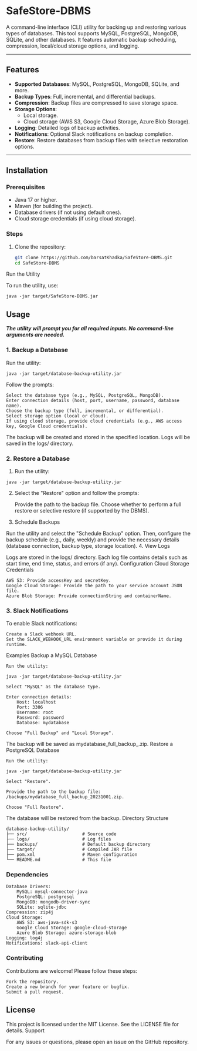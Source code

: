 # SafeStore-DBMS

A command-line interface (CLI) utility for backing up and restoring various types of databases. This tool supports MySQL, PostgreSQL, MongoDB, SQLite, and other databases. It features automatic backup scheduling, compression, local/cloud storage options, and logging.

---

## Features

- **Supported Databases**: MySQL, PostgreSQL, MongoDB, SQLite, and more.
- **Backup Types**: Full, incremental, and differential backups.
- **Compression**: Backup files are compressed to save storage space.
- **Storage Options**:
    - Local storage.
    - Cloud storage (AWS S3, Google Cloud Storage, Azure Blob Storage).
- **Logging**: Detailed logs of backup activities.
- **Notifications**: Optional Slack notifications on backup completion.
- **Restore**: Restore databases from backup files with selective restoration options.

---

## Installation

### Prerequisites
- Java 17 or higher.
- Maven (for building the project).
- Database drivers (if not using default ones).
- Cloud storage credentials (if using cloud storage).

### Steps
1. Clone the repository:
   ```bash
   git clone https://github.com/barsatKhadka/SafeStore-DBMS.git
   cd SafeStore-DBMS
   ```

Run the Utility

To run the utility, use:

```java -jar target/SafeStore-DBMS.jar```

## Usage

***The utility will prompt you for all required inputs. No command-line arguments are needed.***
### 1. Backup a Database

Run the utility:

```java -jar target/database-backup-utility.jar```

Follow the prompts:

    Select the database type (e.g., MySQL, PostgreSQL, MongoDB).
    Enter connection details (host, port, username, password, database name).
    Choose the backup type (full, incremental, or differential).
    Select storage option (local or cloud).
    If using cloud storage, provide cloud credentials (e.g., AWS access key, Google Cloud credentials).

The backup will be created and stored in the specified location. Logs will be saved in the logs/ directory.
### 2. Restore a Database

1) Run the utility:

```java -jar target/database-backup-utility.jar```

2) Select the "Restore" option and follow the prompts:

    Provide the path to the backup file.
    Choose whether to perform a full restore or selective restore (if supported by the DBMS).

3. Schedule Backups

Run the utility and select the "Schedule Backup" option. Then, configure the backup schedule (e.g., daily, weekly) and provide the necessary details (database connection, backup type, storage location).
4. View Logs

Logs are stored in the logs/ directory. Each log file contains details such as start time, end time, status, and errors (if any).
Configuration
Cloud Storage Credentials

    AWS S3: Provide accessKey and secretKey.
    Google Cloud Storage: Provide the path to your service account JSON file.
    Azure Blob Storage: Provide connectionString and containerName.

### 3. Slack Notifications

To enable Slack notifications:

    Create a Slack webhook URL.
    Set the SLACK_WEBHOOK_URL environment variable or provide it during runtime.

Examples
Backup a MySQL Database

    Run the utility:

    java -jar target/database-backup-utility.jar

    Select "MySQL" as the database type.

    Enter connection details:
        Host: localhost
        Port: 3306
        Username: root
        Password: password
        Database: mydatabase

    Choose "Full Backup" and "Local Storage".

The backup will be saved as mydatabase_full_backup_<timestamp>.zip.
Restore a PostgreSQL Database

    Run the utility:

    java -jar target/database-backup-utility.jar

    Select "Restore".

    Provide the path to the backup file: /backups/mydatabase_full_backup_20231001.zip.

    Choose "Full Restore".

The database will be restored from the backup.
Directory Structure
```
database-backup-utility/
├── src/                     # Source code
├── logs/                    # Log files
├── backups/                 # Default backup directory
├── target/                  # Compiled JAR file
├── pom.xml                  # Maven configuration
└── README.md                # This file
```
### Dependencies

    Database Drivers:
        MySQL: mysql-connector-java
        PostgreSQL: postgresql
        MongoDB: mongodb-driver-sync
        SQLite: sqlite-jdbc
    Compression: zip4j
    Cloud Storage:
        AWS S3: aws-java-sdk-s3
        Google Cloud Storage: google-cloud-storage
        Azure Blob Storage: azure-storage-blob
    Logging: log4j
    Notifications: slack-api-client

### Contributing

Contributions are welcome! Please follow these steps:

    Fork the repository.
    Create a new branch for your feature or bugfix.
    Submit a pull request.

## License

This project is licensed under the MIT License. See the LICENSE file for details.
Support

For any issues or questions, please open an issue on the GitHub repository.

